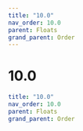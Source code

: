 ```yaml
---
title: "10.0"
nav_order: 10.0
parent: Floats
grand_parent: Order
---
```


# 10.0

```yaml
title: "10.0"
nav_order: 10.0
parent: Floats
grand_parent: Order
```
